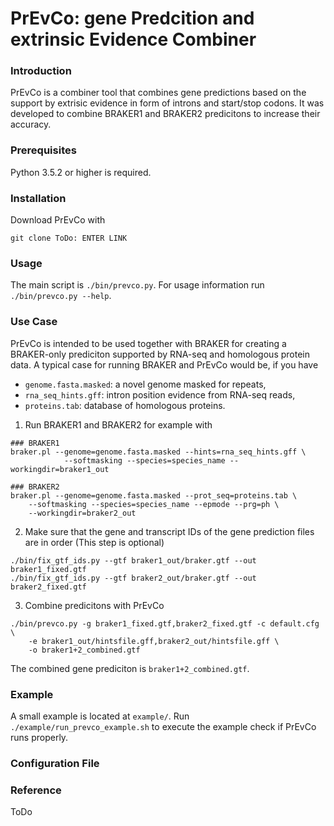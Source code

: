 # PrEvCo: gene Predcition and extrinsic Evidence Combiner
### Introduction
PrEvCo is a combiner tool that combines gene predictions based on the support by extrisic evidence in form of introns and start/stop codons. It was developed to combine BRAKER1 and BRAKER2 predicitons to increase their accuracy.

### Prerequisites
Python 3.5.2 or higher is required.

### Installation
Download PrEvCo with 
```console
git clone ToDo: ENTER LINK 
```

### Usage
The main script is ```./bin/prevco.py```. For usage information run ```./bin/prevco.py --help```.

### Use Case
PrEvCo is intended to be used together with BRAKER for creating a BRAKER-only prediciton supported by RNA-seq and homologous protein data.
A typical case for running BRAKER and PrEvCo would be, if you have
* ```genome.fasta.masked```: a novel genome masked for repeats,
* ```rna_seq_hints.gff```: intron position evidence from RNA-seq reads,
* ```proteins.tab```: database of homologous proteins.
1. Run BRAKER1 and BRAKER2 for example with
```console
### BRAKER1
braker.pl --genome=genome.fasta.masked --hints=rna_seq_hints.gff \ 
            --softmasking --species=species_name --workingdir=braker1_out
    
### BRAKER2
braker.pl --genome=genome.fasta.masked --prot_seq=proteins.tab \ 
    --softmasking --species=species_name --epmode --prg=ph \ 
    --workingdir=braker2_out
```
2. Make sure that the gene and transcript IDs of the gene prediction files are in order (This step is optional)
```console
./bin/fix_gtf_ids.py --gtf braker1_out/braker.gtf --out braker1_fixed.gtf
./bin/fix_gtf_ids.py --gtf braker2_out/braker.gtf --out braker2_fixed.gtf
```
3. Combine predicitons with PrEvCo
```console
./bin/prevco.py -g braker1_fixed.gtf,braker2_fixed.gtf -c default.cfg \ 
    -e braker1_out/hintsfile.gff,braker2_out/hintsfile.gff \
    -o braker1+2_combined.gtf
```
The combined gene prediciton is ```braker1+2_combined.gtf```.

### Example
A small example is located at ```example/```. Run ```./example/run_prevco_example.sh``` to execute the example check if PrEvCo runs properly. 

### Configuration File


### Reference
ToDo

